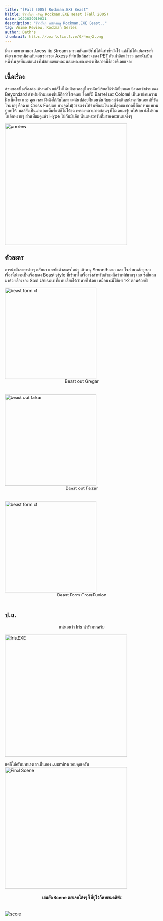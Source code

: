 ```yaml
---
title: "[Fall 2005] Rockman.EXE Beast"
hTitle: รีวิวสั้นๆ หลังดู Rockman.EXE Beast (Fall 2005)
date: 1633856519631
description: "รีวิวสั้นๆ หลังจากดู Rockman.EXE Beast.."
tag: Anime Review, Rockman Series
author: Deth's
thumbnail: https://box.lolis.love/0/4esy2.png
---
```

มีความพยายามเอา Axess กับ Stream มารวมกันแต่ยังไม่ได้ดีเท่าที่หวังไว้ แต่ก็ไม่ได้แย่เลยซะทีเดียว และเหมือนกับตอนช่วงของ Axess ที่ทำเป็นลืมส่วนของ PET ตัวเก่าอีกแล้ววว และนั่นเป็นหนึ่งในจุดที่ผมค่อนข้างไม่ชอบเลยแหละ และเพลงของเพลงเปิดภาคนี้ถือว่าดีเลยแหละ
<br />

## เนื้อเรื่อง
ส่วนของเนื่อเรื่องค่อนข้างหนัก แต่ก็ไม่ได้หนักมากอยู่ในระดับที่เรียกได้ว่าดีเยี่ยมเลย ยิ่งพอเข้าส่วนของ Beyondard สำหรับตัวผมเองนั้นก็ถือว่าโอเคเลย โดยที่มี Barrel และ Colonel เป็นพาย้อนความฝั่งเน็ตโตะ และ คุณมาสะ ฝั่งดิงโก้กับไลกะ แต่ดันปล่อยฝั่งเอนซันกับเมลล์จังเดินหน้าหากันเองแต่ที่ขัดใจมากๆ คือฉาก Cross Fusion บางจุดไม่รู้ว่าจะเร่งไปทำเพื่ออะไรและที่สุดของภาคนี้คือการพยายามปูบทให้ เมลล์จังเป็นนางเอกเต็มที่แต่ก็ไม่ได้สุด เพราะหลายภาคก่อนๆ ที่ไม่เคยมาปูบทให้เลย ยังไม่รวมในอีกหลายๆ ส่วนที่ผมดูแล้ว Hype ไปกับมันอีก นั่นแหละครับที่มาของคะแนนจริงๆ

<img src="https://box.lolis.love/0/s5zx9.jpg" alt="preview" width="400px"/>
<br />

## ตัวละคร
การนำตัวละครต่างๆ กลับมา และยัดตัวละครใหม่ๆ เข้ามาดู Smooth มาก และ ในส่วนหลักๆ ของเรื่องนี้น่าจะเป็นเรื่องของ Beast style ที่เข้ามาในเรื่องซึ่งสำหรับตัวผมถือว่าเท่ห์มากๆ เลย ซึ่งก็แลกมาด้วยเรื่องของ Soul Unisoul ที่แทบเรียกได้ว่าหายไปเลย เหมือนจะมีใช้แค่ 1-2 ตอนด้วยซ้ำ

<img src="https://box.lolis.love/0/lpvdy.png" alt="beast form cf" width="300px" />
<center>Beast out Gregar</center>
<br /><br />
<img src="https://box.lolis.love/0/q2h42.png" alt="beast out falzar" width="300px" />
<center>Beast out Falzar</center>
<br /><br />
<img src="https://box.lolis.love/0/8secd.jpg" alt="beast form cf" width="300px" />
<center>Beast Form CrossFusion</center>
<br />

## ป.ล.
<center>
แน่นอนว่า Iris น่ารักมากครับ
</center>
<br />
<img src="https://box.lolis.love/0/eylfz.jpg" alt="Iris.EXE" width="400" />
<br /><br />
แต่ก็ใช่ครับบทนางเอกเป็นของ Jusmine ขอบคุณครับ
<br />
<img src="https://box.lolis.love/0/3woqw.png" alt="Final Scene" width="400" />
<center>
    <h4>
        เล่นยัด Scene ตอนจบโต้งๆ งี้ ที่ปูไว้ก็หายหมดดิฟ่ะ
    </h4>
</center>
<br />

<img src="https://img.shields.io/badge/Score-9%2F10-coral?style=for-the-badge" alt="score">